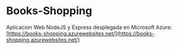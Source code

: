 # Books-Shopping
Aplicacion Web NodeJS y Express desplegada en Microsoft Azure: [https://books-shopping.azurewebsites.net/](https://books-shopping.azurewebsites.net/)
